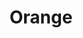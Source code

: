 ---
title: "Orange"
url: /santiago/orange-avenida-salvador-estrella-sadhala/
shop: teléfono móvil
---